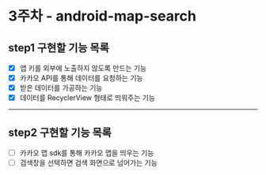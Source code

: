 # 3주차 - android-map-search
## step1 구현할 기능 목록

- [x]  앱 키를 외부에 노출하지 않도록 만드는 기능
- [x]  카카오 API를 통해 데이터를 요청하는 기능
- [x]  받은 데이터를 가공하는 기능
- [x]  데이터를 RecyclerView 형태로 띄워주는 기능

---------------------------
## step2 구현할 기능 목록

- [ ] 카카오 맵 sdk를 통해 카카오 맵을 띄우는 기능
- [ ] 검색창을 선택하면 검색 화면으로 넘어가는 기능
